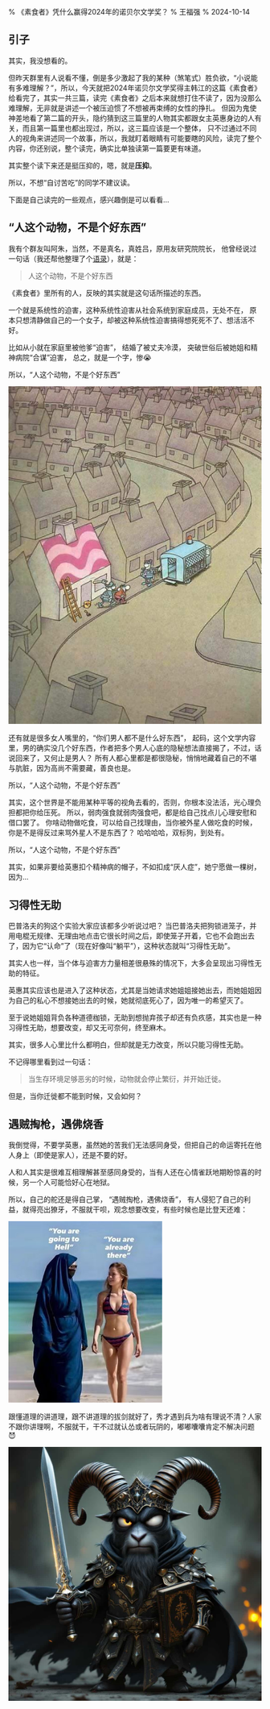 % 《素食者》凭什么赢得2024年的诺贝尔文学奖？
% 王福强
% 2024-10-14


## 引子

其实，我没想看的。

但昨天群里有人说看不懂，倒是多少激起了我的某种（煞笔式）胜负欲，“小说能有多难理解？”，所以，今天就把2024年诺贝尔文学奖得主韩江的这篇《素食者》给看完了，其实一共三篇，读完《素食者》之后本来就想打住不读了，因为没那么难理解，无非就是讲述一个被压迫惯了不想被再束缚的女性的挣扎。 但因为鬼使神差地看了第二篇的开头，隐约猜到这三篇里的人物其实都跟女主英惠身边的人有关，而且第一篇里也都出现过，所以，这三篇应该是一个整体， 只不过通过不同人的视角来讲述同一个故事，所以，我就盯着眼睛有可能要瞎的风险，读完了整个内容，你还别说，整个读完，确实比单独读第一篇要更有味道。

其实整个读下来还是挺压抑的，嗯，就是**压抑**。 

所以，不想“自讨苦吃”的同学不建议读。

下面是自己读完的一些观点，感兴趣倒是可以看看...

## “人这个动物，不是个好东西”

我有个群友叫阿朱，当然，不是真名，真姓吕，原用友研究院院长， 他曾经说过一句话（我还帮他整理了个[语录](https://afoo.me/azhu.html)），就是：

> 人这个动物，不是个好东西

《素食者》里所有的人，反映的其实就是这句话所描述的东西。

一个就是系统性的迫害，这种系统性迫害从社会系统到家庭成员，无处不在， 原本只想清静做自己的一个女子，却被这种系统性迫害搞得想死死不了、想活活不好。 

比如从小就在家庭里被他爹“迫害”， 结婚了被丈夫冷漠， 突破世俗后被她姐和精神病院“合谋”迫害， 总之，就是一个字，惨😭

所以，“人这个动物，不是个好东西”

![](./images/37251728912774_.pic.jpg)


还有就是很多女人嘴里的，“你们男人都不是什么好东西”， 起码，这个文学内容里，男的确实没几个好东西，作者把多个男人心底的隐秘想法直接揭了，不过，话说回来了，又何止是男人？ 所有人都心里都是都很隐秘，悄悄地藏着自己的不堪与肮脏，因为高尚不需要藏，善良也是。

所以，“人这个动物，不是个好东西”

其实，这个世界是不能用某种平等的视角去看的，否则，你根本没法活，光心理负担都把你给压死。 所以，弱肉强食就弱肉强食吧，都是给自己找点儿心理安慰和借口罢了。 你啥动物做吃食，可以给自己找理由，当你被外星人做吃食的时候，你是不是得反过来骂外星人不是东西了？ 哈哈哈哈，双标狗，到处有。

所以，“人这个动物，不是个好东西”


其实，如果非要给英惠扣个精神病的帽子，不如扣成“厌人症”，她宁愿做一棵树，因为...


## 习得性无助

巴普洛夫的狗这个实验大家应该都多少听说过吧？ 当巴普洛夫把狗锁进笼子，并用电棍无规律、无理由地点击它很长时间之后，即使笼子开着，它也不会跑出去了，因为它“认命”了（现在好像叫“躺平”），这种状态就叫“习得性无助”。 

其实人也一样，当个体与迫害方力量相差很悬殊的情况下，大多会呈现出习得性无助的特征。

英惠其实应该也是进入了这种状态，尤其是当她请求她姐姐接她出去，而她姐姐因为自己的私心不想接她出去的时候，她就彻底死心了，因为唯一的希望灭了。

至于说她姐姐背负各种道德枷锁，无助到想抛弃孩子却还有负疚感，其实也是一种习得性无助，想要改变，却又无可奈何，终至麻木。

其实，很多人心里比什么都明白，但却就是无力改变，所以只能习得性无助。 

不记得哪里看到过一句话：

> 当生存环境足够恶劣的时候，动物就会停止繁衍，并开始迁徙。

但是，当你迁徙都不能到时候，又会如何？ 


## 遇贼掏枪，遇佛烧香

我倒觉得，不要学英惠，虽然她的苦我们无法感同身受，但把自己的命运寄托在他人身上（即使是家人），还是不要的好。

人和人其实是很难互相理解甚至感同身受的，当有人还在心情雀跃地期盼惊喜的时候，另一个人可能恰好心在地狱。

所以，自己的舵还是得自己掌， “遇贼掏枪，遇佛烧香”， 有人侵犯了自己的利益，就得亮出獠牙，不服就干呗，观念想要改变，有些时候也是比登天还难：

![](./images/bikini-vs-black.jpg)

跟懂道理的讲道理，跟不讲道理的拔剑就好了，秀才遇到兵为啥有理说不清？人家不跟你讲理啊，不服就干，干不过就认怂或者玩阴的，嘟嘟囔囔肯定不解决问题 😈

![](./images/37241728912721_.pic_hd.jpg)


